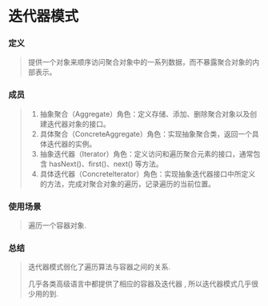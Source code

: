# 迭代器模式

### 定义

> 提供一个对象来顺序访问聚合对象中的一系列数据，而不暴露聚合对象的内部表示。

### 成员

> 1. 抽象聚合（Aggregate）角色：定义存储、添加、删除聚合对象以及创建迭代器对象的接口。
> 2. 具体聚合（ConcreteAggregate）角色：实现抽象聚合类，返回一个具体迭代器的实例。
> 3. 抽象迭代器（Iterator）角色：定义访问和遍历聚合元素的接口，通常包含 hasNext()、first()、next() 等方法。
> 4. 具体迭代器（Concretelterator）角色：实现抽象迭代器接口中所定义的方法，完成对聚合对象的遍历，记录遍历的当前位置。

### 使用场景

> 遍历一个容器对象.

### 总结

> 迭代器模式弱化了遍历算法与容器之间的关系.
>
> 几乎各类高级语言中都提供了相应的容器及迭代器 , 所以迭代器模式几乎很少用的到.

